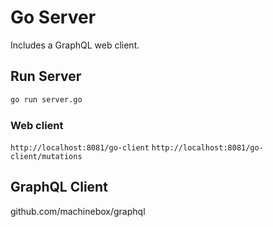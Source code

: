 # Go Server

Includes a GraphQL web client.
## Run Server
```sh
go run server.go
```

### Web client
`http://localhost:8081/go-client`
`http://localhost:8081/go-client/mutations`

## GraphQL Client

github.com/machinebox/graphql